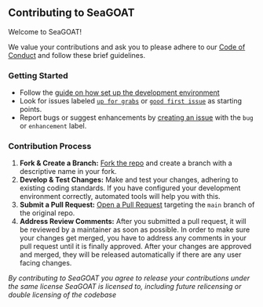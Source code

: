 <!-- markdownlint-disable MD041 -->
## Contributing to SeaGOAT

Welcome to SeaGOAT!

We value your contributions and ask you to please adhere to
our
[Code of Conduct](https://github.com/kantord/SeaGOAT/blob/main/CODE_OF_CONDUCT.md)
and follow these brief guidelines.

### Getting Started

* Follow the
  [guide on how set up the development environment](https://kantord.github.io/SeaGOAT/latest/developer/#setting-up-the-development-environment)
* Look for issues labeled
  [`up for grabs`](https://github.com/kantord/SeaGOAT/issues?q=is%3Aopen+is%3Aissue+label%3A%22up+for+grabs%22)
  or
  [`good first issue`](https://github.com/kantord/SeaGOAT/issues?q=is%3Aopen+is%3Aissue+label%3A%22good+first+issue%22)
  as starting points.
* Report bugs or suggest enhancements by
  [creating an issue](https://github.com/kantord/SeaGOAT/issues/new)
  with the `bug` or `enhancement` label.

### Contribution Process

1. **Fork & Create a Branch:**
   [Fork the repo](https://docs.github.com/en/get-started/quickstart/fork-a-repo)
   and create a branch with a descriptive name in your fork.
2. **Develop & Test Changes:** Make and test your changes, adhering to existing
   coding standards. If you have configured your development environment
   correctly, automated tools will help you with this.
3. **Submit a Pull Request:**
   [Open a Pull Request](https://docs.github.com/en/pull-requests/collaborating-with-pull-requests/proposing-changes-to-your-work-with-pull-requests/creating-a-pull-request)
   targeting the `main` branch of the original repo.
4. **Address Review Comments:** After you submitted a pull request, it will
   be reviewed by a maintainer as soon as possible. In order to make sure
   your changes get merged, you have to address any comments in your pull
   request until it is finally approved. After your changes are approved and
   merged, they will be released automatically if there are any user facing
   changes.


*By contributing to SeaGOAT you agree to release your contributions
under the same license SeaGOAT is licensed to, including future
relicensing or double licensing of the codebase*

   
<!-- markdownlint-enable MD041 -->
